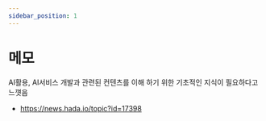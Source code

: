 ```yaml
---
sidebar_position: 1
---
```


# 메모
AI활용, AI서비스 개발과 관련된 컨텐츠를 이해 하기 위한  기초적인 지식이 필요하다고 느꼇음
-  https://news.hada.io/topic?id=17398
